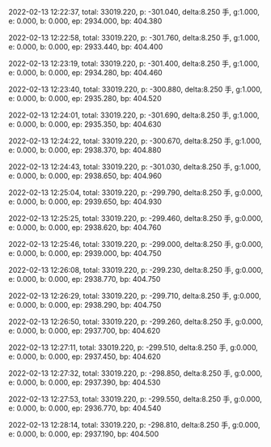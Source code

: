 2022-02-13 12:22:37, total: 33019.220, p: -301.040, delta:8.250 手, g:1.000, e: 0.000, b: 0.000, ep: 2934.000, bp: 404.380

2022-02-13 12:22:58, total: 33019.220, p: -301.760, delta:8.250 手, g:1.000, e: 0.000, b: 0.000, ep: 2933.440, bp: 404.400

2022-02-13 12:23:19, total: 33019.220, p: -301.400, delta:8.250 手, g:1.000, e: 0.000, b: 0.000, ep: 2934.280, bp: 404.460

2022-02-13 12:23:40, total: 33019.220, p: -300.880, delta:8.250 手, g:1.000, e: 0.000, b: 0.000, ep: 2935.280, bp: 404.520

2022-02-13 12:24:01, total: 33019.220, p: -301.690, delta:8.250 手, g:1.000, e: 0.000, b: 0.000, ep: 2935.350, bp: 404.630

2022-02-13 12:24:22, total: 33019.220, p: -300.670, delta:8.250 手, g:1.000, e: 0.000, b: 0.000, ep: 2938.370, bp: 404.880

2022-02-13 12:24:43, total: 33019.220, p: -301.030, delta:8.250 手, g:1.000, e: 0.000, b: 0.000, ep: 2938.650, bp: 404.960

2022-02-13 12:25:04, total: 33019.220, p: -299.790, delta:8.250 手, g:0.000, e: 0.000, b: 0.000, ep: 2939.650, bp: 404.930

2022-02-13 12:25:25, total: 33019.220, p: -299.460, delta:8.250 手, g:0.000, e: 0.000, b: 0.000, ep: 2938.620, bp: 404.760

2022-02-13 12:25:46, total: 33019.220, p: -299.000, delta:8.250 手, g:0.000, e: 0.000, b: 0.000, ep: 2939.000, bp: 404.750

2022-02-13 12:26:08, total: 33019.220, p: -299.230, delta:8.250 手, g:0.000, e: 0.000, b: 0.000, ep: 2938.770, bp: 404.750

2022-02-13 12:26:29, total: 33019.220, p: -299.710, delta:8.250 手, g:0.000, e: 0.000, b: 0.000, ep: 2938.290, bp: 404.750

2022-02-13 12:26:50, total: 33019.220, p: -299.260, delta:8.250 手, g:0.000, e: 0.000, b: 0.000, ep: 2937.700, bp: 404.620

2022-02-13 12:27:11, total: 33019.220, p: -299.510, delta:8.250 手, g:0.000, e: 0.000, b: 0.000, ep: 2937.450, bp: 404.620

2022-02-13 12:27:32, total: 33019.220, p: -298.850, delta:8.250 手, g:0.000, e: 0.000, b: 0.000, ep: 2937.390, bp: 404.530

2022-02-13 12:27:53, total: 33019.220, p: -299.550, delta:8.250 手, g:0.000, e: 0.000, b: 0.000, ep: 2936.770, bp: 404.540

2022-02-13 12:28:14, total: 33019.220, p: -298.810, delta:8.250 手, g:0.000, e: 0.000, b: 0.000, ep: 2937.190, bp: 404.500